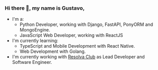 ### Hi there 👋, my name is Gustavo,

<!--
**gustcorrea/gustcorrea** is a ✨ _special_ ✨ repository because its `README.md` (this file) appears on your GitHub profile.

Here are some ideas to get you started:

- 🔭 I’m currently working on ...
- 🌱 I’m currently learning ...
- 👯 I’m looking to collaborate on ...
- 🤔 I’m looking for help with ...
- 💬 Ask me about ...
- 📫 How to reach me: ...
- 😄 Pronouns: ...
- ⚡ Fun fact: ...
-->

  - I'm a:
    - Python Developer, working with Django, FastAPI, PonyORM and MongoEngine.
    - JavaScript Web Developer, working with ReactJS
  - I'm currently learning:
    - TypeScript and Mobile Development with React Native.
    - Web Development with Golang.
  - I'm currently working with [Resolva Club](https://www.resolvaclub.com) as Lead Developer and Software Engineer.
